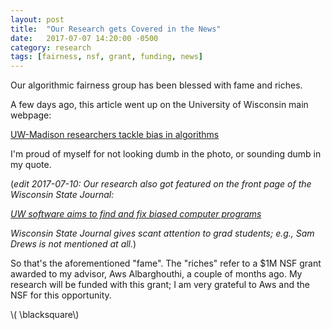 ```yaml
---
layout: post
title:  "Our Research gets Covered in the News"
date:   2017-07-07 14:20:00 -0500
category: research 
tags: [fairness, nsf, grant, funding, news] 
---
```


Our algorithmic fairness group has been blessed with fame and riches.

A few days ago, this article went up on the University of Wisconsin main
webpage: 

[UW-Madison researchers tackle bias in algorithms](http://news.wisc.edu/uw-madison-researchers-tackle-bias-in-algorithms/)

I'm proud of myself for not looking dumb in the photo, or sounding dumb
in my quote.

(*edit 2017-07-10: Our research also got featured on the front page of
the Wisconsin State Journal:*

*[UW software aims to find and fix biased computer programs](http://host.madison.com/wsj/news/local/govt-and-politics/uw-software-aims-to-find-and-fix-biased-computer-programs/article_7f261c21-a107-5841-92b6-9ffbd69eca9a.html)*

*Wisconsin State Journal gives scant attention to grad students; e.g., 
Sam Drews is not mentioned at all.*)

So that's the aforementioned "fame". The "riches" refer to a $1M NSF grant
awarded to my advisor, Aws Albarghouthi, a couple of months ago.
My research will be funded with 
this grant; I am very grateful to Aws and the NSF for this opportunity.

\\( \blacksquare\\)  


